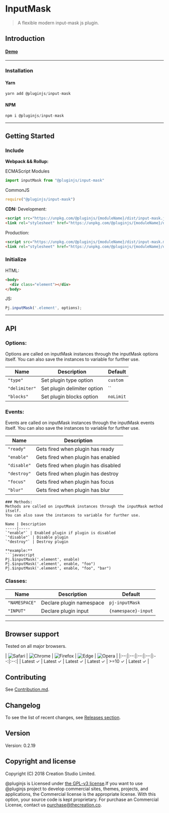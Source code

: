# InputMask
> A flexible modern input-mask js plugin.
## Introduction

#### [Demo]()
---
### Installation

#### Yarn
```javascript
yarn add @pluginjs/input-mask
```
#### NPM
```javascript
npm i @pluginjs/input-mask
```
---

## Getting Started
### Include
**Webpack && Rollup:**

ECMAScript Modules
```javascript
import inputMask from "@pluginjs/input-mask"
```

CommonJS
```javascript
require("@pluginjs/input-mask")
```

**CDN:**
Development:
```html
<script src="https://unpkg.com/@pluginjs/{moduleName}/dist/input-mask.js"></script>
<link rel="stylesheet" href="https://unpkg.com/@pluginjs/{moduleName}/dist/input-mask.css">
```
Production:
```html
<script src="https://unpkg.com/@pluginjs/{moduleName}/dist/input-mask.min.js"></script>
<link rel="stylesheet" href="https://unpkg.com/@pluginjs/{moduleName}/dist/input-mask.min.css">
```

### Initialize
HTML:
```html
<body>
  <div class="element"></div>
</body>
```
JS:
```javascript
Pj.inputMask('.element', options);
```
---
## API

### Options:
Options are called on inputMask instances through the inputMask options itself.
You can also save the instances to variable for further use.

Name | Description | Default
-----|--------------|-----
`"type"` | Set plugin type option | `custom`
`"delimiter"` | Set plugin delimiter option | ``
`"blocks"` | Set plugin blocks option | `noLimit`

### Events:
Events are called on inputMask instances through the inputMask events itself.
You can also save the instances to variable for further use.

Name | Description
-----|-----
`"ready"` | Gets fired when plugin has ready
`"enable"` | Gets fired when plugin has enabled
`"disable"` | Gets fired when plugin has disabled
`"destroy"` | Gets fired when plugin has destroy
`"focus"` | Gets fired when plugin has focus
`"blur"` | Gets fired when plugin has blur

```
### Methods:
Methods are called on inputMask instances through the inputMask method itself.
You can also save the instances to variable for further use.

Name | Description
-----|-----
`"enable"` | Enabled plugin if plugin is disabled
`"disable"` | Disable plugin
`"destroy"` | Destroy plugin

**example:**
```javascript
Pj.$inputMask('.element', enable)
Pj.$inputMask('.element', enable, "foo")
Pj.$inputMask('.element', enable, "foo", "bar")
```

### Classes:
Name | Description | Default
-----|------|------
`"NAMESPACE"` | Declare plugin namespace | `pj-inputMask`
`"INPUT"` | Declare plugin input | `{namespace}-input`



---

## Browser support

Tested on all major browsers.

| <img src="https://raw.githubusercontent.com/alrra/browser-logos/master/src/safari/safari_32x32.png" alt="Safari"> | <img src="https://raw.githubusercontent.com/alrra/browser-logos/master/src/chrome/chrome_32x32.png" alt="Chrome"> | <img src="https://raw.githubusercontent.com/alrra/browser-logos/master/src/firefox/firefox_32x32.png" alt="Firefox"> | <img src="https://raw.githubusercontent.com/alrra/browser-logos/master/src/edge/edge_32x32.png" alt="Edge"> | <img src="https://raw.githubusercontent.com/alrra/browser-logos/master/src/opera/opera_32x32.png" alt="Opera"> |
|:--:|:--:|:--:|:--:|:--:|:--:|
| Latest ✓ | Latest ✓ | Latest ✓ | Latest ✓ | >=10 ✓ | Latest ✓ |

## Contributing
See [Contribution.md](Contribution.md).

## Changelog
To see the list of recent changes, see [Releases section](https://github.com/plugin/plugin.js/releases).

## Version
Version: 0.2.19

## Copyright and license
Copyright (C) 2018 Creation Studio Limited.

@pluginjs is Licensed under [the GPL-v3 license](LICENSE).If you want to use @pluginjs project to develop commercial sites, themes, projects, and applications, the Commercial license is the appropriate license. With this option, your source code is kept proprietary. For purchase an Commercial License, contact us purchase@thecreation.co.